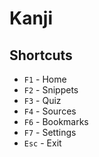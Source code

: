 # Kanji

## Shortcuts

- `F1` - Home
- `F2` - Snippets
- `F3` - Quiz
- `F4` - Sources
- `F6` - Bookmarks
- `F7` - Settings
- `Esc` - Exit
